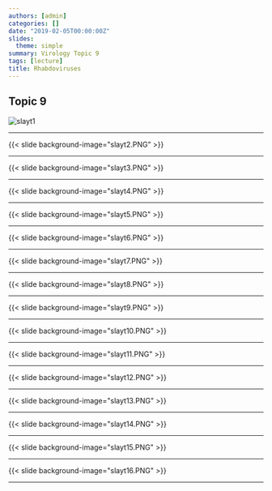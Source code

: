 ```yaml
---
authors: [admin]
categories: []
date: "2019-02-05T00:00:00Z"
slides:
  theme: simple
summary: Virology Topic 9
tags: [lecture]
title: Rhabdoviruses
---
```


## Topic 9
![slayt1](Slayt1.PNG)

---

{{< slide background-image="slayt2.PNG" >}}

---

{{< slide background-image="slayt3.PNG" >}}

---

{{< slide background-image="slayt4.PNG" >}}

---

{{< slide background-image="slayt5.PNG" >}}

---

{{< slide background-image="slayt6.PNG" >}}

---

{{< slide background-image="slayt7.PNG" >}}

---

{{< slide background-image="slayt8.PNG" >}}

---

{{< slide background-image="slayt9.PNG" >}}

---

{{< slide background-image="slayt10.PNG" >}}

---

{{< slide background-image="slayt11.PNG" >}}

---

{{< slide background-image="slayt12.PNG" >}}

---

{{< slide background-image="slayt13.PNG" >}}

---

{{< slide background-image="slayt14.PNG" >}}

---

{{< slide background-image="slayt15.PNG" >}}

---

{{< slide background-image="slayt16.PNG" >}}

---



